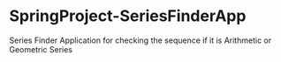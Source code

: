 # SpringProject-SeriesFinderApp
Series Finder Application for checking the sequence if it is Arithmetic or Geometric Series

